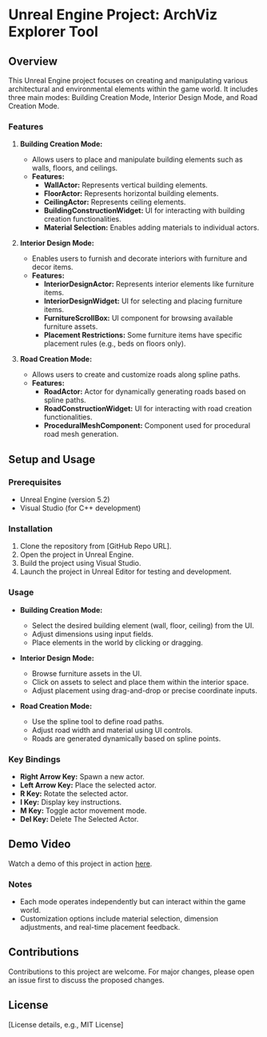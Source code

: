 # Unreal Engine Project: ArchViz Explorer Tool

## Overview

This Unreal Engine project focuses on creating and manipulating various architectural and environmental elements within the game world. It includes three main modes: Building Creation Mode, Interior Design Mode, and Road Creation Mode.

### Features

1. **Building Creation Mode:**
   - Allows users to place and manipulate building elements such as walls, floors, and ceilings.
   - **Features:**
     - **WallActor:** Represents vertical building elements.
     - **FloorActor:** Represents horizontal building elements.
     - **CeilingActor:** Represents ceiling elements.
     - **BuildingConstructionWidget:** UI for interacting with building creation functionalities.
     - **Material Selection:** Enables adding materials to individual actors.

2. **Interior Design Mode:**
   - Enables users to furnish and decorate interiors with furniture and decor items.
   - **Features:**
     - **InteriorDesignActor:** Represents interior elements like furniture items.
     - **InteriorDesignWidget:** UI for selecting and placing furniture items.
     - **FurnitureScrollBox:** UI component for browsing available furniture assets.
     - **Placement Restrictions:** Some furniture items have specific placement rules (e.g., beds on floors only).

3. **Road Creation Mode:**
   - Allows users to create and customize roads along spline paths.
   - **Features:**
     - **RoadActor:** Actor for dynamically generating roads based on spline paths.
     - **RoadConstructionWidget:** UI for interacting with road creation functionalities.
     - **ProceduralMeshComponent:** Component used for procedural road mesh generation.

## Setup and Usage

### Prerequisites

- Unreal Engine (version 5.2)
- Visual Studio (for C++ development)

### Installation

1. Clone the repository from [GitHub Repo URL].
2. Open the project in Unreal Engine.
3. Build the project using Visual Studio.
4. Launch the project in Unreal Editor for testing and development.

### Usage

- **Building Creation Mode:**
  - Select the desired building element (wall, floor, ceiling) from the UI.
  - Adjust dimensions using input fields.
  - Place elements in the world by clicking or dragging.

- **Interior Design Mode:**
  - Browse furniture assets in the UI.
  - Click on assets to select and place them within the interior space.
  - Adjust placement using drag-and-drop or precise coordinate inputs.

- **Road Creation Mode:**
  - Use the spline tool to define road paths.
  - Adjust road width and material using UI controls.
  - Roads are generated dynamically based on spline points.

### Key Bindings

- **Right Arrow Key:** Spawn a new actor.
- **Left Arrow Key:** Place the selected actor.
- **R Key:** Rotate the selected actor.
- **I Key:** Display key instructions.
- **M Key:** Toggle actor movement mode.
- **Del Key:** Delete The Selected Actor.

## Demo Video

Watch a demo of this project in action [here](https://zuruinc-my.sharepoint.com/:v:/g/personal/sourabh_pandey_zuru_com/EeGcyDmO_LpGv_h9TbsHXisBmNuGdj67VTS_wpIkoJt_dA?nav=eyJyZWZlcnJhbEluZm8iOnsicmVmZXJyYWxBcHAiOiJPbmVEcml2ZUZvckJ1c2luZXNzIiwicmVmZXJyYWxBcHBQbGF0Zm9ybSI6IldlYiIsInJlZmVycmFsTW9kZSI6InZpZXciLCJyZWZlcnJhbFZpZXciOiJNeUZpbGVzTGlua0NvcHkifX0&e=bocBnh).

### Notes

- Each mode operates independently but can interact within the game world.
- Customization options include material selection, dimension adjustments, and real-time placement feedback.

## Contributions

Contributions to this project are welcome. For major changes, please open an issue first to discuss the proposed changes.

## License

[License details, e.g., MIT License]
